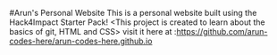 #Arun's Personal Website
This is a personal website built using the Hack4Impact Starter Pack!
<This project is created to learn about the basics of git, HTML and CSS>
visit it here at :https://github.com/arun-codes-here/arun-codes-here.github.io
